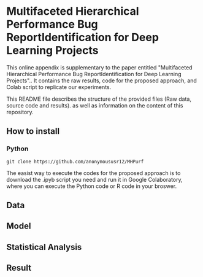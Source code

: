 # Multifaceted Hierarchical Performance Bug ReportIdentification for Deep Learning Projects

This online appendix is supplementary to the paper entitled "Multifaceted Hierarchical Performance Bug ReportIdentification for Deep Learning Projects".. It contains the raw results, code for the proposed approach, and Colab script to replicate our experiments.

This README file describes the structure of the provided files (Raw data, source code and results). as well as information on the content of this repository.

## How to install

### Python

```
git clone https://github.com/anonymoususr12/MHPurf
```

The easist way to execute the codes for the proposed approach is to download the .ipyb script you need and run it in Google Colaboratory, where you can execute the Python code or R code in your broswer.

## Data

## Model

## Statistical Analysis

## Result
